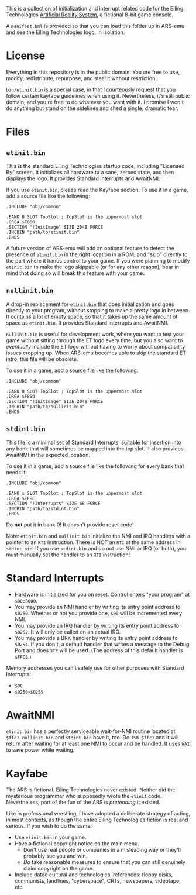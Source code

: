 This is a collection of initialization and interrupt related code for the Eiling Technologies [Artificial Reality System](https://github.com/SolraBizna/ars-emu/), a fictional 8-bit game console.

A `manifest.bml` is provided so that you can load this folder up in ARS-emu and see the Eiling Technologies logo, in isolation.

# License

Everything in this repository is in the public domain. You are free to use, modify, redistribute, repurpose, and steal it without restriction.

`bin/etinit.bin` is a special case, in that I courteously request that you follow certain kayfabe guidelines when using it. Nevertheless, it's still public domain, and you're free to do whatever you want with it. I promise I won't do anything but stand on the sidelines and shed a single, dramatic tear.

# Files

## `etinit.bin`

This is the standard Eiling Technologies startup code, including "Licensed By" screen. It initializes all hardware to a sane, zeroed state, and then displays the logo. It provides Standard Interrupts and AwaitNMI. 

If you use `etinit.bin`, please read the Kayfabe section. To use it in a game, add a source file like the following:

```65c02
.INCLUDE "obj/common"

.BANK 0 SLOT TopSlot ; TopSlot is the uppermost slot
.ORGA $F800
.SECTION "!InitImage" SIZE 2048 FORCE
.INCBIN "path/to/etinit.bin"
.ENDS
```

A future version of ARS-emu will add an optional feature to detect the presence of `etinit.bin` in the right location in a ROM, and "skip" directly to the part where it hands control to your game. If you were planning to modify `etinit.bin` to make the logo skippable (or for any other reason), bear in mind that doing so will break this feature with your game.

## `nullinit.bin`

A drop-in replacement for `etinit.bin` that does initialization and goes directly to your program, without stopping to make a pretty logo in between. It contains a lot of empty space, so that it takes up the same amount of space as `etinit.bin`. It provides Standard Interrupts and AwaitNMI.

`nullinit.bin` is useful for development work, where you want to test your game without sitting through the ET logo every time, but you also want to *eventually* include the ET logo without having to worry about compatibility issues cropping up. When ARS-emu becomes able to skip the standard ET intro, this file will be obsolete.

To use it in a game, add a source file like the following:

```65c02
.INCLUDE "obj/common"

.BANK 0 SLOT TopSlot ; TopSlot is the uppermost slot
.ORGA $F800
.SECTION "!InitImage" SIZE 2048 FORCE
.INCBIN "path/to/nullinit.bin"
.ENDS
```

## `stdint.bin`

This file is a minimal set of Standard Interrupts, suitable for insertion into any bank that will sometimes be mapped into the top slot. It also provides AwaitNMI in the expected location.

To use it in a game, add a source file like the following for every bank that needs it:

```65c02
.INCLUDE "obj/common"

.BANK x SLOT TopSlot ; TopSlot is the uppermost slot
.ORGA $FFBC
.SECTION "!Interrupts" SIZE 68 FORCE
.INCBIN "path/to/stdint.bin"
.ENDS
```

Do **not** put it in bank 0! It doesn't provide reset code!

Note: `etinit.bin` and `nullinit.bin` initialize the NMI and IRQ handlers with a pointer to an `RTI` instruction. There is NOT an `RTI` at the same address in `stdint.bin`! If you use `stdint.bin` and do not use NMI or IRQ (or both), you must manually set the handler to an `RTI` instruction!

# Standard Interrupts

- Hardware is initialized for you on reset. Control enters "your program" at `$00:8000`.
- You may provide an NMI handler by writing its entry point address to `$0250`. Whether or not you provide one, `$00` will be incremented every NMI.
- You may provide an IRQ handler by writing its entry point address to `$0252`. It will only be called on an actual IRQ.
- You may provide a BRK handler by writing its entry point address to `$0254`. If you don't, a default handler that writes a message to the Debug Port and does `STP` will be used. (The address of this default handler is `$FFCB`.)

Memory addresses you can't safely use for other purposes with Standard Interrupts:

- `$00`
- `$0250`-`$0255`

# AwaitNMI

`etinit.bin` has a perfectly serviceable wait-for-NMI routine located at `$ffc1`. `nullinit.bin` and `stdint.bin` have it, too. Do `JSR $ffc1` and it will return after waiting for at least one NMI to occur and be handled. It uses `WAI` to save power while waiting.

# Kayfabe

The ARS is fictional. Eiling Technologies never existed. Neither did the mysterious programmer who supposedly wrote the `etinit` code. Nevertheless, part of the fun of the ARS is *pretending* it existed.

Like in professional wrestling, I have adopted a deliberate strategy of acting, in most contexts, as though the entire Eiling Technologies fiction is real and serious. If you wish to do the same:

- Use `etinit.bin` in your game.
- Have a fictional copyright notice on the main menu.
    - Don't use real people or companies in a misleading way or they'll probably sue you and win.
    - *Do* take reasonable measures to ensure that you can still genuinely claim copyright on the game.
- Include dated cultural and technological references: floppy disks, communists, landlines, "cyberspace", CRTs, newspapers, videotape, etc.

